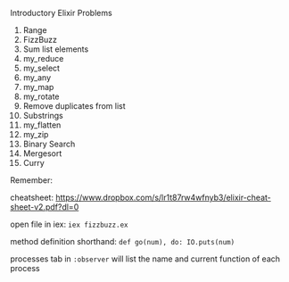 Introductory Elixir Problems

1. Range
1. FizzBuzz
1. Sum list elements
1. my_reduce
1. my_select
1. my_any
1. my_map
1. my_rotate
1. Remove duplicates from list
1. Substrings
1. my_flatten
1. my_zip
1. Binary Search
1. Mergesort
1. Curry

Remember:

cheatsheet: https://www.dropbox.com/s/lr1t87rw4wfnyb3/elixir-cheat-sheet-v2.pdf?dl=0

open file in iex: `iex fizzbuzz.ex`

method definition shorthand: `def go(num), do: IO.puts(num)`

processes tab in `:observer` will list the name and current function of each
process
